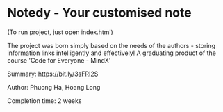 # Notedy - Your customised note
(To run project, just open index.html)

The project was born simply based on the needs of the authors - storing information links intelligently and effectively!
A graduating product of the course 'Code for Everyone - MindX'

Summary: https://bit.ly/3sFRI2S

Author: Phuong Ha, Hoang Long

Completion time: 2 weeks


